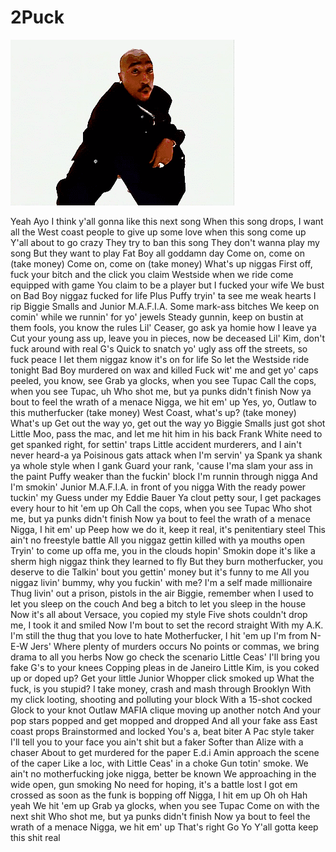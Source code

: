 # 2Puck

![](8fd5b634493c6ec3b739f39ffff93e750367098e_hq.gif)

 Yeah Ayo I think y'all gonna like this next song When this song drops, I want all the West coast people to give up some love when this song come up Y'all about to go crazy They try to ban this song They don't wanna play my song But they want to play Fat Boy all goddamn day Come on, come on (take money) Come on, come on (take money) What's up niggas First off, fuck your bitch and the click you claim Westside when we ride come equipped with game You claim to be a player but I fucked your wife We bust on Bad Boy niggaz fucked for life Plus Puffy tryin' ta see me weak hearts I rip Biggie Smalls and Junior M.A.F.I.A. Some mark-ass bitches We keep on comin' while we runnin' for yo' jewels Steady gunnin, keep on bustin at them fools, you know the rules Lil' Ceaser, go ask ya homie how I leave ya Cut your young ass up, leave you in pieces, now be deceased Lil' Kim, don't fuck around with real G's Quick to snatch yo' ugly ass off the streets, so fuck peace I let them niggaz know it's on for life So let the Westside ride tonight Bad Boy murdered on wax and killed Fuck wit' me and get yo' caps peeled, you know, see Grab ya glocks, when you see Tupac Call the cops, when you see Tupac, uh Who shot me, but ya punks didn't finish Now ya bout to feel the wrath of a menace Nigga, we hit em' up Yes, yo, Outlaw to this mutherfucker (take money) West Coast, what's up? (take money) What's up Get out the way yo, get out the way yo Biggie Smalls just got shot Little Moo, pass the mac, and let me hit him in his back Frank White need to get spanked right, for settin' traps Little accident murderers, and I ain't never heard-a ya Poisinous gats attack when I'm servin' ya Spank ya shank ya whole style when I gank Guard your rank, 'cause I'ma slam your ass in the paint Puffy weaker than the fuckin' block I'm runnin through nigga And I'm smokin' Junior M.A.F.I.A. in front of you nigga With the ready power tuckin' my Guess under my Eddie Bauer Ya clout petty sour, I get packages every hour to hit 'em up Oh Call the cops, when you see Tupac Who shot me, but ya punks didn't finish Now ya bout to feel the wrath of a menace Nigga, I hit em' up Peep how we do it, keep it real, it's penitentiary steel This ain't no freestyle battle All you niggaz gettin killed with ya mouths open Tryin' to come up offa me, you in the clouds hopin' Smokin dope it's like a sherm high niggaz think they learned to fly But they burn motherfucker, you deserve to die Talkin' bout you gettin' money but it's funny to me All you niggaz livin' bummy, why you fuckin' with me? I'm a self made millionaire Thug livin' out a prison, pistols in the air Biggie, remember when I used to let you sleep on the couch And beg a bitch to let you sleep in the house Now it's all about Versace, you copied my style Five shots couldn't drop me, I took it and smiled Now I'm bout to set the record straight With my A.K. I'm still the thug that you love to hate Motherfucker, I hit 'em up I'm from N-E-W Jers' Where plenty of murders occurs No points or commas, we bring drama to all you herbs Now go check the scenario Little Ceas' I'll bring you fake G's to your knees Copping pleas in de Janeiro Little Kim, is you coked up or doped up? Get your little Junior Whopper click smoked up What the fuck, is you stupid? I take money, crash and mash through Brooklyn With my click looting, shooting and polluting your block With a 15-shot cocked Glock to your knot Outlaw MAFIA clique moving up another notch And your pop stars popped and get mopped and dropped And all your fake ass East coast props Brainstormed and locked You's a, beat biter A Pac style taker I'll tell you to your face you ain't shit but a faker Softer than Alize with a chaser About to get murdered for the paper E.d.i Amin approach the scene of the caper Like a loc, with Little Ceas' in a choke Gun totin' smoke. We ain't no motherfucking joke nigga, better be known We approaching in the wide open, gun smoking No need for hoping, it's a battle lost I got em crossed as soon as the funk is bopping off Nigga, I hit em up Oh oh Hah yeah We hit 'em up Grab ya glocks, when you see Tupac Come on with the next shit Who shot me, but ya punks didn't finish Now ya bout to feel the wrath of a menace Nigga, we hit em' up That's right Go Yo Y'all gotta keep this shit real
